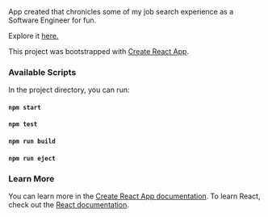 
App created that chronicles some of my job search experience as a Software Engineer for fun.

Explore it <a href="https://coderaulic.github.io/rejected/" target="_blank">here.</a>

This project was bootstrapped with [Create React App](https://github.com/facebook/create-react-app).

### Available Scripts
In the project directory, you can run:
#### `npm start`
#### `npm test`
#### `npm run build`
#### `npm run eject`

### Learn More
You can learn more in the [Create React App documentation](https://facebook.github.io/create-react-app/docs/getting-started).
To learn React, check out the [React documentation](https://reactjs.org/).
